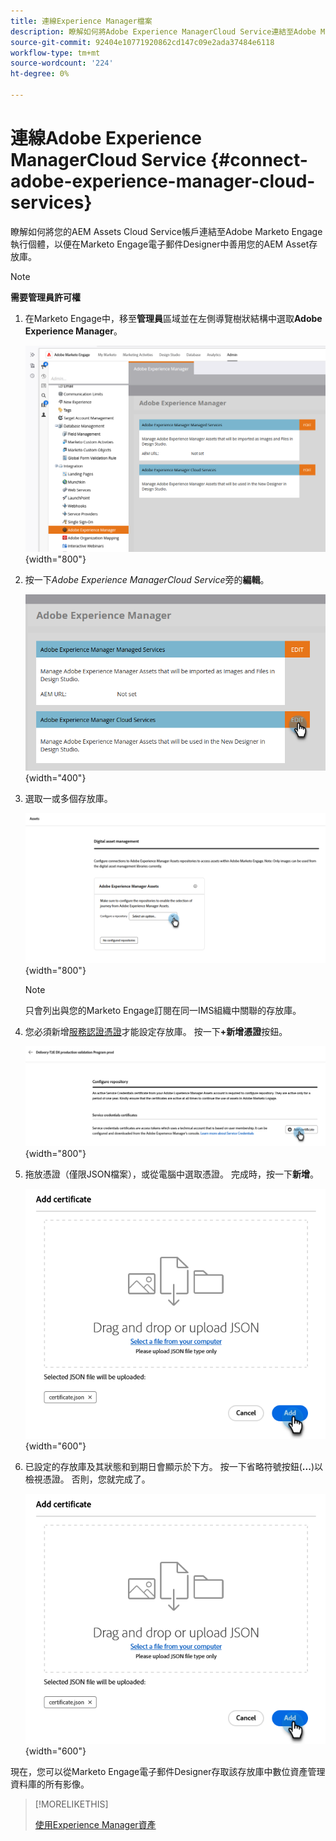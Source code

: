 ```yaml
---
title: 連線Experience Manager檔案
description: 瞭解如何將Adobe Experience ManagerCloud Service連結至Adobe Marketo Engage，讓您能夠利用AEM資產。
source-git-commit: 92404e10771920862cd147c09e2ada37484e6118
workflow-type: tm+mt
source-wordcount: '224'
ht-degree: 0%

---
```


# 連線Adobe Experience ManagerCloud Service {#connect-adobe-experience-manager-cloud-services}

瞭解如何將您的AEM Assets Cloud Service帳戶連結至Adobe Marketo Engage執行個體，以便在Marketo Engage電子郵件Designer中善用您的AEM Asset存放庫。

>[!NOTE]
>
>**需要管理員許可權**

1. 在Marketo Engage中，移至&#x200B;**管理員**&#x200B;區域並在左側導覽樹狀結構中選取&#x200B;**Adobe Experience Manager**。

   ![在管理員區段中選取Adobe Experience Manager](assets/connect-adobe-experience-manager-cloud-services-1.png){width="800"}

1. 按一下&#x200B;_Adobe Experience ManagerCloud Service_&#x200B;旁的&#x200B;**編輯**。

   ![按一下[編輯]](assets/connect-adobe-experience-manager-cloud-services-2.png){width="400"}

1. 選取一或多個存放庫。

   ![選取存放庫](assets/connect-adobe-experience-manager-cloud-services-3.png){width="800"}

   >[!NOTE]
   >
   >只會列出與您的Marketo Engage訂閱在同一IMS組織中關聯的存放庫。

1. 您必須新增[服務認證憑證](https://experienceleague.adobe.com/zh-hant/docs/experience-manager-learn/getting-started-with-aem-headless/authentication/service-credentials)才能設定存放庫。 按一下&#x200B;**+新增憑證**&#x200B;按鈕。

   ![新增憑證](assets/connect-adobe-experience-manager-cloud-services-4.png){width="800"}

1. 拖放憑證（僅限JSON檔案），或從電腦中選取憑證。 完成時，按一下&#x200B;**新增**。

   ![在您的電腦上找到憑證](assets/connect-adobe-experience-manager-cloud-services-5.png){width="600"}

1. 已設定的存放庫及其狀態和到期日會顯示於下方。 按一下省略符號按鈕(**...**)以檢視憑證。 否則，您就完成了。

   ![憑證已新增](assets/connect-adobe-experience-manager-cloud-services-5.png){width="600"}

現在，您可以從Marketo Engage電子郵件Designer存取該存放庫中數位資產管理資料庫的所有影像。

>[!MORELIKETHIS]
>
>[使用Experience Manager資產](/help/marketo/product-docs/email-marketing/email-designer/aem-assets.md)
